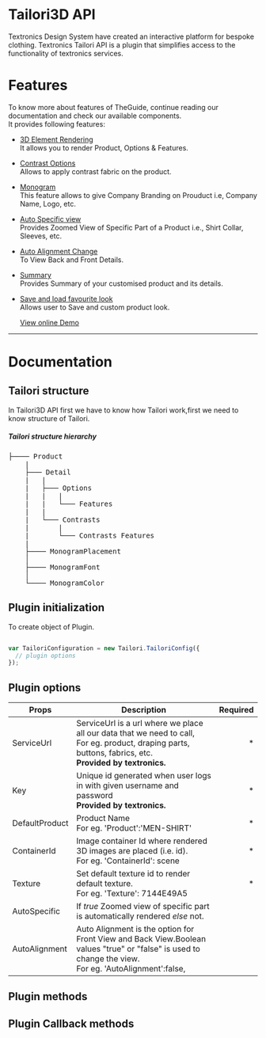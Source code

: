 # Tailori3D API

Textronics Design System have created an interactive platform for bespoke clothing. Textronics Tailori API is a plugin that simplifies access to the functionality of textronics services.

# Features

To know more about features of TheGuide, continue reading our documentation and check our available components.     
It provides following features:

* [3D Element Rendering](#)  
  It allows you to render Product, Options & Features.   

* [Contrast Options](#)  
  Allows to apply contrast fabric on the product.

* [Monogram](#)  
  This feature allows to give Company Branding on Prouduct i.e, Company Name, Logo, etc.

* [Auto Specific view](#)  
  Provides Zoomed View of Specific Part of a Product i.e., Shirt Collar, Sleeves, etc.

* [Auto Alignment Change](#)  
  To View Back and Front Details.

* [Summary](#)  
  Provides Summary of your customised product and its details.

* [Save and load favourite look](#)  
  Allows user to Save and custom product look.

  [View online Demo](http://www.textronic.online/tailori)

__________________________________________________________________________________________________________________________________

# Documentation

## Tailori structure

In Tailori3D API first we have to know how Tailori work,first we need to know structure of Tailori.

##### Tailori structure hierarchy

<pre>
├──── Product
    |
    ├─── Detail
    |   |
    |   ├─── Options
    |   |   |
    |   |   └─── Features
    |   |
    |   └─── Contrasts
    |       |
    |       └─── Contrasts Features
    |
    ├──── MonogramPlacement
    │
    ├──── MonogramFont
    │
    └──── MonogramColor</pre>

## Plugin initialization

To create object of Plugin.

```js

var TailoriConfiguration = new Tailori.TailoriConfig({
  // plugin options
});

```

## Plugin options
| Props                                          | Description  | Required
| -----------------------------------------------|------------| -------:|
| ServiceUrl                                     | ServiceUrl is a url where we place all our data that we need to call, <br />For eg. product, draping parts, buttons, fabrics, etc. <br />**Provided by textronics.**  | * |
| Key                                    | Unique id generated when user logs in with given username and password <br>**Provided by textronics.** </br> | * |			
| DefaultProduct                                        | Product Name <br /> For eg. 'Product':'MEN-SHIRT'| * |
| ContainerId                                    | Image container Id where rendered 3D images are placed (i.e. id).<br />For eg. 'ContainerId': scene | * |
| Texture                                    | Set default texture id to render default texture.<br />For eg. 'Texture': 7144E49A5 | * |
| AutoSpecific                                   | If *true* Zoomed view of specific part is automatically rendered *else* not.|         |
| AutoAlignment                                  | Auto Alignment is the option for Front View and Back View.Boolean values "true" or "false" is used to change the view.<br />For eg. 'AutoAlignment':false, |         |

## Plugin methods

## Plugin Callback methods

